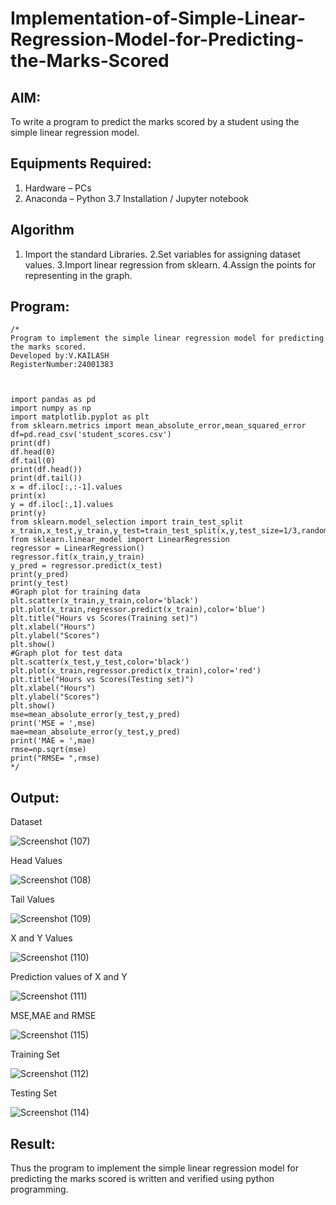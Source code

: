 # Implementation-of-Simple-Linear-Regression-Model-for-Predicting-the-Marks-Scored

## AIM:
To write a program to predict the marks scored by a student using the simple linear regression model.

## Equipments Required:
1. Hardware – PCs
2. Anaconda – Python 3.7 Installation / Jupyter notebook

## Algorithm
1. Import the standard Libraries.
2.Set variables for assigning dataset values. 
3.Import linear regression from sklearn.
4.Assign the points for representing in the graph.
 

## Program:
```
/*
Program to implement the simple linear regression model for predicting the marks scored.
Developed by:V.KAILASH
RegisterNumber:24001383



import pandas as pd
import numpy as np
import matplotlib.pyplot as plt
from sklearn.metrics import mean_absolute_error,mean_squared_error
df=pd.read_csv('student_scores.csv')
print(df)
df.head(0)
df.tail(0)
print(df.head())
print(df.tail())
x = df.iloc[:,:-1].values
print(x)
y = df.iloc[:,1].values
print(y)
from sklearn.model_selection import train_test_split
x_train,x_test,y_train,y_test=train_test_split(x,y,test_size=1/3,random_state=0)
from sklearn.linear_model import LinearRegression
regressor = LinearRegression()
regressor.fit(x_train,y_train)
y_pred = regressor.predict(x_test)
print(y_pred)
print(y_test)
#Graph plot for training data
plt.scatter(x_train,y_train,color='black')
plt.plot(x_train,regressor.predict(x_train),color='blue')
plt.title("Hours vs Scores(Training set)")
plt.xlabel("Hours")
plt.ylabel("Scores")
plt.show()
#Graph plot for test data
plt.scatter(x_test,y_test,color='black')
plt.plot(x_train,regressor.predict(x_train),color='red')
plt.title("Hours vs Scores(Testing set)")
plt.xlabel("Hours")
plt.ylabel("Scores")
plt.show()
mse=mean_absolute_error(y_test,y_pred)
print('MSE = ',mse)
mae=mean_absolute_error(y_test,y_pred)
print('MAE = ',mae)
rmse=np.sqrt(mse)
print("RMSE= ",rmse)
*/
```

## Output:


Dataset

![Screenshot (107)](https://github.com/user-attachments/assets/5f03b0a0-7507-435e-8f36-3aa93ba097f1)



Head Values

![Screenshot (108)](https://github.com/user-attachments/assets/0513590b-559e-43a4-ab52-a9f1b06adc6b)


Tail Values

![Screenshot (109)](https://github.com/user-attachments/assets/fb44c489-8012-4261-a945-e41dab5d2733)


X and Y Values


![Screenshot (110)](https://github.com/user-attachments/assets/e9bd2a43-9f04-4db5-9484-d333c5da2538)



Prediction values of X and Y


![Screenshot (111)](https://github.com/user-attachments/assets/64ff71a9-4e81-436b-827d-ce23fb6c5898)


MSE,MAE and RMSE


![Screenshot (115)](https://github.com/user-attachments/assets/63530946-c593-4421-86d8-af9b0523974a)



Training Set


![Screenshot (112)](https://github.com/user-attachments/assets/dd36b3e3-a41f-41a9-8f47-06aaacb6b930)


Testing Set


![Screenshot (114)](https://github.com/user-attachments/assets/e60db5ba-9d32-464e-8e2d-0eb827eaa835)







## Result:
Thus the program to implement the simple linear regression model for predicting the marks scored is written and verified using python programming.
